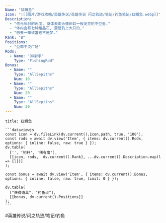 ```yaml
---
Name: "虹鳟鱼"
Icon: "![[图片/游戏攻略/英雄传说/英雄传说 闪之轨迹/笔记/钓鱼笔记/虹鳟鱼.webp]]"
Description:
  - "依光照射的角度, 身体表面会像彩虹一般发亮的中型鱼."
  - "体内含有七种耀晶石, 要是钓上大只的,"
  - "想要一举致富也不是梦."
Rank: "B"
Positions:
  - "公都中央广场"
Rods:
  - Name: "DX射手"
    Type: "FishingRod"
Bonus: 
  - Name: ""
    Type: "AllSepiths"
    Num: 10
  - Name: ""
    Type: "AllSepiths"
    Num: 20
  - Name: ""
    Type: "AllSepiths"
    Num: 30
---
```

````ad-fish
title: 虹鳟鱼

```dataviewjs
const icon = dv.fileLink(dv.current().Icon.path, true, '100');
const rods = await dv.view('Item', { items: dv.current().Rods, options: { inline: false, raw: true } });
dv.table(
  ['', '钓杆', '稀有度'],
  [[icon, rods,  dv.current().Rank], ...dv.current().Description.map(l => [l])]
);

const bonus = await dv.view('Item', { items: dv.current().Bonus, options: { inline: false, raw: true, limit: 0 } });

dv.table(
  ["获得道具", "钓鱼点"],
  [[bonus, dv.current().Positions]]
);
```
````

#英雄传说/闪之轨迹/笔记/钓鱼